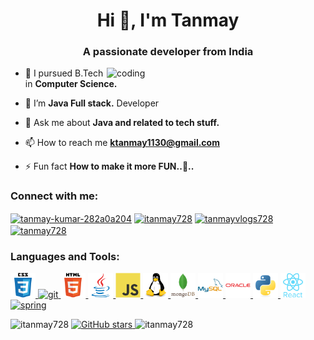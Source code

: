 
<h1 align="center">Hi 👋, I'm Tanmay</h1>
<h3 align="center">A passionate developer from India</h3>
<img align="right" alt="coding" width="350" src ="https://cdn.dribbble.com/users/1162077/screenshots/3848914/media/7ed7d5ca074b48b328150e5a231e8d1f.gif">


- 🔭 I pursued B.Tech in **Computer Science.**

- 🌱 I’m  **Java Full stack.** Developer

- 💬 Ask me about **Java and related to tech stuff.**

- 📫 How to reach me **ktanmay1130@gmail.com**

- ⚡ Fun fact **How to make it more FUN..🥴..**

<h3 align="left">Connect with me:</h3>
<p align="left">
<a href="https://www.linkedin.com/in/myselftanmay/" target="blank"><img align="center" src="https://raw.githubusercontent.com/rahuldkjain/github-profile-readme-generator/master/src/images/icons/Social/linked-in-alt.svg" alt="tanmay-kumar-282a0a204" height="30" width="40" /></a>
<a href="https://instagram.com/itanmay728" target="blank"><img align="center" src="https://raw.githubusercontent.com/rahuldkjain/github-profile-readme-generator/master/src/images/icons/Social/instagram.svg" alt="itanmay728" height="30" width="40" /></a>
<a href="https://www.youtube.com/@tanmayvlogs728" target="blank"><img align="center" src="https://raw.githubusercontent.com/rahuldkjain/github-profile-readme-generator/master/src/images/icons/Social/youtube.svg" alt="tanmayvlogs728" height="30" width="40" /></a>
<a href="https://www.leetcode.com/tanmay728" target="blank"><img align="center" src="https://raw.githubusercontent.com/rahuldkjain/github-profile-readme-generator/master/src/images/icons/Social/leet-code.svg" alt="tanmay728" height="30" width="40" /></a>
</p>

<h3 align="left">Languages and Tools:</h3>
<p align="left"> <a href="https://www.w3schools.com/css/" target="_blank" rel="noreferrer"> <img src="https://raw.githubusercontent.com/devicons/devicon/master/icons/css3/css3-original-wordmark.svg" alt="css3" width="40" height="40"/> </a> <a href="https://git-scm.com/" target="_blank" rel="noreferrer"> <img src="https://www.vectorlogo.zone/logos/git-scm/git-scm-icon.svg" alt="git" width="40" height="40"/> </a> <a href="https://www.w3.org/html/" target="_blank" rel="noreferrer"> <img src="https://raw.githubusercontent.com/devicons/devicon/master/icons/html5/html5-original-wordmark.svg" alt="html5" width="40" height="40"/> </a> <a href="https://www.java.com" target="_blank" rel="noreferrer"> <img src="https://raw.githubusercontent.com/devicons/devicon/master/icons/java/java-original.svg" alt="java" width="40" height="40"/> </a> <a href="https://developer.mozilla.org/en-US/docs/Web/JavaScript" target="_blank" rel="noreferrer"> <img src="https://raw.githubusercontent.com/devicons/devicon/master/icons/javascript/javascript-original.svg" alt="javascript" width="40" height="40"/> </a> <a href="https://www.linux.org/" target="_blank" rel="noreferrer"> <img src="https://raw.githubusercontent.com/devicons/devicon/master/icons/linux/linux-original.svg" alt="linux" width="40" height="40"/> </a> <a href="https://www.mongodb.com/" target="_blank" rel="noreferrer"> <img src="https://raw.githubusercontent.com/devicons/devicon/master/icons/mongodb/mongodb-original-wordmark.svg" alt="mongodb" width="40" height="40"/> </a> <a href="https://www.mysql.com/" target="_blank" rel="noreferrer"> <img src="https://raw.githubusercontent.com/devicons/devicon/master/icons/mysql/mysql-original-wordmark.svg" alt="mysql" width="40" height="40"/> </a> <a href="https://www.oracle.com/" target="_blank" rel="noreferrer"> <img src="https://raw.githubusercontent.com/devicons/devicon/master/icons/oracle/oracle-original.svg" alt="oracle" width="40" height="40"/> </a> <a href="https://www.python.org" target="_blank" rel="noreferrer"> <img src="https://raw.githubusercontent.com/devicons/devicon/master/icons/python/python-original.svg" alt="python" width="40" height="40"/> </a> <a href="https://reactjs.org/" target="_blank" rel="noreferrer"> <img src="https://raw.githubusercontent.com/devicons/devicon/master/icons/react/react-original-wordmark.svg" alt="react" width="40" height="40"/> </a> <a href="https://spring.io/" target="_blank" rel="noreferrer"> <img src="https://www.vectorlogo.zone/logos/springio/springio-icon.svg" alt="spring" width="40" height="40"/> </a> </p>

<p align="left"> 
  <img src="https://komarev.com/ghpvc/?username=itanmay728&label=Profile%20views&color=0e75b6&style=flat" alt="itanmay728" />  
  <a href="https://github.com/itanmay728">
    <img src="https://img.shields.io/github/stars/itanmay728?style=social" alt="GitHub stars">
  </a>
  <img src = "https://img.shields.io/github/followers/itanmay728?style=social" alt = "itanmay728"/>
</p>







